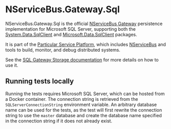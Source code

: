# NServiceBus.Gateway.Sql

NServiceBus.Gateway.Sql is the official [NServiceBus Gateway](https://github.com/Particular/NServiceBus.Gateway) persistence implementation for Microsoft SQL Server, supporting both the [System.Data.SqlClient](https://www.nuget.org/packages/System.Data.SqlClient) and [Microsoft.Data.SqlClient](https://www.nuget.org/packages/Microsoft.Data.SqlClient) packages.

It is part of the [Particular Service Platform](https://particular.net/service-platform), which includes [NServiceBus](https://particular.net/nservicebus) and tools to build, monitor, and debug distributed systems.

See the [SQL Gateway Storage documentation](https://docs.particular.net/nservicebus/gateway/sql) for more details on how to use it.

## Running tests locally

Running the tests requires Microsoft SQL Server, which can be hosted from a Docker container. The connection string is retrieved from the `SQLServerConnectionString` environment variable. An arbitrary database name can be used for the tests, as the test will first rewrite the connection string to use the `master` database and create the database name specified in the connection string if it does not already exist.
